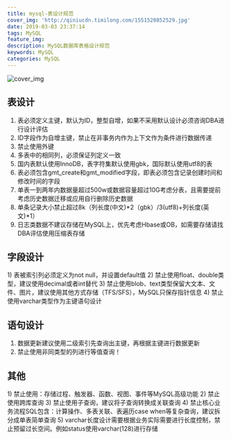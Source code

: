 ```yaml
---
title: mysql-表设计规范
cover_img: 'http://qiniucdn.timilong.com/1551520852529.jpg'
date: 2019-03-03 23:37:14
tags: MySQL
feature_img:
description: MySQL数据库表格设计规范
keywords: MySQL
categories: MySQL
---
```


![cover_img](http://qiniucdn.timilong.com/1551520852529.jpg)


## 表设计
1) 表必须定义主键，默认为ID，整型自增，如果不采用默认设计必须咨询DBA进行设计评估
2) ID字段作为自增主键，禁止在非事务内作为上下文作为条件进行数据传递
3) 禁止使用外键
4) 多表中的相同列，必须保证列定义一致
5) 国内表默认使用InnoDB，表字符集默认使用gbk，国际默认使用utf8的表
6) 表必须包含gmt_create和gmt_modified字段，即表必须包含记录创建时间和修改时间的字段
7) 单表一到两年内数据量超过500w或数据容量超过10G考虑分表，且需要提前考虑历史数据迁移或应用自行删除历史数据
8) 单条记录大小禁止超过8k（列长度(中文)*2（gbk）/3(utf8)+列长度(英文)*1）
9) 日志类数据不建议存储在MySQL上，优先考虑Hbase或OB，如需要存储请找DBA评估使用压缩表存储

## 字段设计

1) 表被索引列必须定义为not null，并设置default值
2) 禁止使用float、double类型，建议使用decimal或者int替代
3) 禁止使用blob、text类型保留大文本、文件、图片，建议使用其他方式存储（TFS/SFS），MySQL只保存指针信息
4) 禁止使用varchar类型作为主键语句设计

## 语句设计

1) 数据更新建议使用二级索引先查询出主键，再根据主键进行数据更新
2) 禁止使用非同类型的列进行等值查询！

## 其他

1) 禁止使用：存储过程、触发器、函数、视图、事件等MySQL高级功能
2) 禁止使用跨库查询
3) 禁止使用子查询，建议将子查询转换成关联查询
4) 禁止核心业务流程SQL包含：计算操作、多表关联、表遍历case when等复杂查询，建议拆分成单表简单查询
5) varchar长度设计需要根据业务实际需要进行长度控制，禁止预留过长空间。例如status使用varchar(128)进行存储

